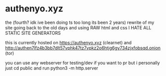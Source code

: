 # authenyo.xyz

the (fourth? idk ive been doing ts too long its been 2 years) rewrite of my site going back to the old days and using RAW html and css I HATE ALL STATIC SITE GENERATORS

this is currently hosted on https://authenyo.xyz (clearnet) and http://authen7lfz4b3bb7dlt57vphk47tz7vpkz2o6htjg6gy734zjxfobsqd.onion (tor)

you can use any webserver for testing/dev if you want to pr but i personally just cd public and run python3 -m http.server